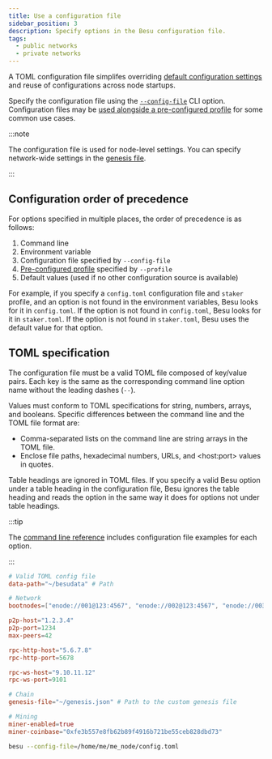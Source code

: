 ```yaml
---
title: Use a configuration file
sidebar_position: 3
description: Specify options in the Besu configuration file.
tags:
  - public networks
  - private networks
---
```


A TOML configuration file simplifes overriding [default configuration settings](defaults.md) and reuse of configurations across node startups.

Specify the configuration file using the [`--config-file`](../../reference/cli/options.md#config-file) CLI option. Configuration files may be [used alongside a pre-configured profile](profile.md) for some common use cases.

:::note

The configuration file is used for node-level settings. You can specify network-wide settings in the [genesis file](../../concepts/genesis-file.md).

:::

## Configuration order of precedence

For options specified in multiple places, the order of precedence is as follows:

1. Command line
2. Environment variable
3. Configuration file specified by `--config-file`
4. [Pre-configured profile](profile.md) specified by `--profile`
5. Default values (used if no other configuration source is available)

For example, if you specify a `config.toml` configuration file and `staker` profile, and an option
is not found in the environment variables, Besu looks for it in `config.toml`.
If the option is not found in `config.toml`, Besu looks for it in `staker.toml`.
If the option is not found in `staker.toml`, Besu uses the default value for that option.

## TOML specification

The configuration file must be a valid TOML file composed of key/value pairs. Each key is the same as the corresponding command line option name without the leading dashes (`--`).

Values must conform to TOML specifications for string, numbers, arrays, and booleans. Specific differences between the command line and the TOML file format are:

- Comma-separated lists on the command line are string arrays in the TOML file.
- Enclose file paths, hexadecimal numbers, URLs, and &lt;host:port> values in quotes.

Table headings are ignored in TOML files. If you specify a valid Besu option under a table heading in the configuration file, Besu ignores the table heading and reads the option in the same way it does for options not under table headings.

:::tip

The [command line reference](../../reference/cli/options.md) includes configuration file examples for each option.

:::

```toml title="Sample TOML configuration file"
# Valid TOML config file
data-path="~/besudata" # Path

# Network
bootnodes=["enode://001@123:4567", "enode://002@123:4567", "enode://003@123:4567"]

p2p-host="1.2.3.4"
p2p-port=1234
max-peers=42

rpc-http-host="5.6.7.8"
rpc-http-port=5678

rpc-ws-host="9.10.11.12"
rpc-ws-port=9101

# Chain
genesis-file="~/genesis.json" # Path to the custom genesis file

# Mining
miner-enabled=true
miner-coinbase="0xfe3b557e8fb62b89f4916b721be55ceb828dbd73"
```

```bash title="Starting Besu with a configuration file"
besu --config-file=/home/me/me_node/config.toml
```
